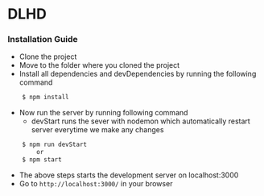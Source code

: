 # DLHD

### Installation Guide

- Clone the project 
- Move to the folder where you cloned the project 
- Install all dependencies and devDependencies by running the following command

```js
    $ npm install
```

- Now run the server by running following command
  - devStart runs the sever with nodemon which automatically restart server everytime we make any changes  

```js
    $ npm run devStart
        or 
    $ npm start
```

- The above steps starts the development server on localhost:3000 
- Go to `http://localhost:3000/` in your browser 